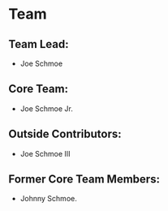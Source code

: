 # Team

## Team Lead:
- Joe Schmoe

## Core Team:
- Joe Schmoe Jr.

## Outside Contributors:
- Joe Schmoe III

## Former Core Team Members:
- Johnny Schmoe.

